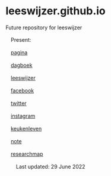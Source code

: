 # leeswijzer.github.io
Future repository for leeswijzer

　Present: 

　[pagina](http://leeswijzer.org/)

　[dagboek](http://leeswijzer.org/diary.html)

　[leeswijzer](https://leeswijzer.hatenadiary.com/)

　[facebook](https://www.facebook.com/leeswijzer)

　[twitter](https://twitter.com/leeswijzer)

　[instagram](https://www.instagram.com/leeswijzer/)

　[keukenleven](http://leeswijzerplus.blogspot.com/)

　[note](https://note.com/leeswijzer)

　[researchmap](https://researchmap.jp/leeswijzer/)

　　Last updated: 29 June 2022
